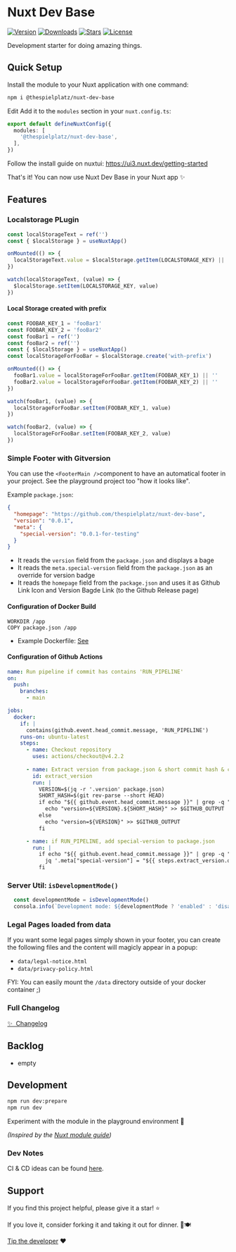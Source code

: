 # Nuxt Dev Base

<!-- Badges Start -->
<p>
  <a href="https://npmjs.com/package/@thespielplatz/nuxt-dev-base"><img src="https://img.shields.io/npm/v/@thespielplatz/nuxt-dev-base.svg?style=flat-square&colorA=202128&colorB=36936A" alt="Version"></a>
  <a href="https://npmjs.com/package/@thespielplatz/nuxt-dev-base"><img src="https://img.shields.io/npm/dm/@thespielplatz/nuxt-dev-base.svg?style=flat-square&colorA=202128&colorB=36936A" alt="Downloads"></a>
  <a href="https://github.com/thespielplatz/nuxt-dev-base/stargazers"><img src="https://img.shields.io/github/stars/thespielplatz/nuxt-dev-base.svg?style=flat-square&colorA=202128&colorB=36936A" alt="Stars"></a>
  <a href="https://github.com/thespielplatz/nuxt-dev-base/blob/main/LICENSE"><img src="https://img.shields.io/github/license/thespielplatz/nuxt-dev-base.svg?style=flat-square&colorA=202128&colorB=36936A" alt="License"></a>
</p>
<!-- Badges End -->

Development starter for doing amazing things.

## Quick Setup

Install the module to your Nuxt application with one command:

```bash
npm i @thespielplatz/nuxt-dev-base
```

Edit Add it to the `modules` section in your `nuxt.config.ts`:

```typescript
export default defineNuxtConfig({
  modules: [
    '@thespielplatz/nuxt-dev-base',
  ],
})
```

Follow the install guide on nuxtui: https://ui3.nuxt.dev/getting-started

That's it! You can now use Nuxt Dev Base in your Nuxt app ✨

## Features

### Localstorage PLugin

```typescript
const localStorageText = ref('')
const { $localStorage } = useNuxtApp()

onMounted(() => {
  localStorageText.value = $localStorage.getItem(LOCALSTORAGE_KEY) || ''
})

watch(localStorageText, (value) => {
  $localStorage.setItem(LOCALSTORAGE_KEY, value)
})
```

#### Local Storage created with prefix

```typescript
const FOOBAR_KEY_1 = 'fooBar1'
const FOOBAR_KEY_2 = 'fooBar2'
const fooBar1 = ref('')
const fooBar2 = ref('')
const { $localStorage } = useNuxtApp()
const localStorageForFooBar = $localStorage.create('with-prefix')

onMounted(() => {
  fooBar1.value = localStorageForFooBar.getItem(FOOBAR_KEY_1) || ''
  fooBar2.value = localStorageForFooBar.getItem(FOOBAR_KEY_2) || ''
})

watch(fooBar1, (value) => {
  localStorageForFooBar.setItem(FOOBAR_KEY_1, value)
})

watch(fooBar2, (value) => {
  localStorageForFooBar.setItem(FOOBAR_KEY_2, value)
})

```

### Simple Footer with Gitversion

You can use the `<FooterMain />`component to have an automatical footer in your project. See the playground project too "how it looks like".

Example `package.json`:

```json
{
  "homepage": "https://github.com/thespielplatz/nuxt-dev-base",
  "version": "0.0.1",
  "meta": {
    "special-version": "0.0.1-for-testing"
  }
}
```

* It reads the `version` field from the `package.json` and displays a bage
* It reads the `meta.special-version` field from the `package.json` as an override for version badge
* It reads the `homepage` field from the `package.json` and uses it as Github Link Icon and Version Bagde Link (to the Github Release page)

#### Configuration of Docker Build

```Docker
WORKDIR /app
COPY package.json /app
```

- Example Dockerfile: [See](docs/examples/Dockerfile)

#### Configuration of Github Actions

```yml
name: Run pipeline if commit has contains 'RUN_PIPELINE'
on:
  push:
    branches:
      - main

jobs:
  docker:
    if: |
      contains(github.event.head_commit.message, 'RUN_PIPELINE')
    runs-on: ubuntu-latest
    steps:
      - name: Checkout repository
        uses: actions/checkout@v4.2.2
        
      - name: Extract version from package.json & short commit hash & check for RUN_PIPELINE in commit message
        id: extract_version
        run: |
          VERSION=$(jq -r '.version' package.json)
          SHORT_HASH=$(git rev-parse --short HEAD)
          if echo "${{ github.event.head_commit.message }}" | grep -q "RUN_PIPELINE"; then
            echo "version=${VERSION}.${SHORT_HASH}" >> $GITHUB_OUTPUT
          else
            echo "version=${VERSION}" >> $GITHUB_OUTPUT
          fi

      - name: if RUN_PIPELINE, add special-version to package.json
        run: |
          if echo "${{ github.event.head_commit.message }}" | grep -q "RUN_PIPELINE"; then
            jq '.meta["special-version"] = "${{ steps.extract_version.outputs.version }}"' package.json > package.tmp.json && mv package.tmp.json package.json
          fi          
```

### Server Util: `isDevelopmentMode()`

```typescript
  const developmentMode = isDevelopmentMode()
  consola.info(`Development mode: ${developmentMode ? 'enabled' : 'disabled'}`)
```

### Legal Pages loaded from data

If you want some legal pages simply shown in your footer, you can create the following files and the content will magicly appear in a popup:

* `data/legal-notice.html`
* `data/privacy-policy.html`

FYI: You can easily mount the `/data` directory outside of your docker container ;)

### Full Changelog

[✨ &nbsp;Changelog](/CHANGELOG.md)

## Backlog

* empty

## Development

```sh
npm run dev:prepare
npm run dev
```

Experiment with the module in the playground environment 🎉

_(Inspired by the [Nuxt module guide](https://nuxt.com/docs/guide/going-further/modules))_

### Dev Notes

CI & CD ideas can be found [here](docs/CI_CD.md).

## Support

If you find this project helpful, please give it a star! ⭐

If you love it, consider forking it and taking it out for dinner. 🌟🍽️

[Tip the developer](https://thespielplatz.com/tip-jar) ❤️
